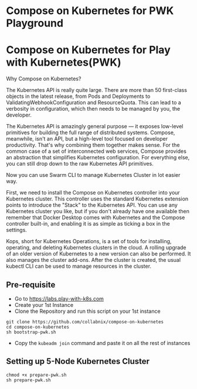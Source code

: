 # Compose on Kubernetes for PWK Playground


# Compose on Kubernetes for Play with Kubernetes(PWK)

Why Compose on Kubernetes? 

The Kubernetes API is really quite large. There are more than 50 first-class objects in the latest release, from Pods and Deployments to ValidatingWebhookConfiguration and ResourceQuota. This can lead to a verbosity in configuration, which then needs to be managed by you, the developer. 

The Kubernetes API is amazingly general purpose — it exposes low-level primitives for building the full range of distributed systems. Compose, meanwhile, isn't an API, but a high-level tool focused on developer productivity. That's why combining them together makes sense. For the common case of a set of interconnected web services, Compose provides an abstraction that simplifies Kubernetes configuration. For everything else, you can still drop down to the raw Kubernetes API primitives.

Now you can use Swarm CLI to manage Kubernetes Cluster in lot easier way. 

First, we need to install the Compose on Kubernetes controller into your Kubernetes cluster. This controller uses the standard Kubernetes extension points to introduce the "Stack" to the Kubernetes API. You can use any Kubernetes cluster you like, but if you don't already have one available then remember that Docker Desktop comes with Kubernetes and the Compose controller built-in, and enabling it is as simple as ticking a box in the settings.

Kops, short for Kubernetes Operations, is a set of tools for installing, operating, and deleting Kubernetes clusters in the cloud. A rolling upgrade of an older version of Kubernetes to a new version can also be performed. It also manages the cluster add-ons. After the cluster is created, the usual kubectl CLI can be used to manage resources in the cluster.

## Pre-requisite

- Go to https://labs.play-with-k8s.com
- Create your 1st Instance
- Clone the Repository and run this script on your 1st instance

```
git clone https://github.com/collabnix/compose-on-kubernetes
cd compose-on-kubernetes
sh bootstrap-pwk.sh
```

- Copy the ```kubeadm join``` command and paste it on all the rest of instances

## Setting up 5-Node Kubernetes Cluster

```
chmod +x prepare-pwk.sh
sh prepare-pwk.sh
```






